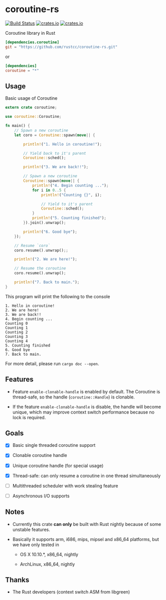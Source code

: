 # coroutine-rs

[![Build Status](https://img.shields.io/travis/rustcc/coroutine-rs.svg)](https://travis-ci.org/rustcc/coroutine-rs) [![crates.io](https://img.shields.io/crates/v/coroutine.svg)](https://crates.io/crates/coroutine) [![crates.io](https://img.shields.io/crates/l/coroutine.svg)](https://crates.io/crates/coroutine)

Coroutine library in Rust

```toml
[dependencies.coroutine]
git = "https://github.com/rustcc/coroutine-rs.git"
```

or

```toml
[dependencies]
coroutine = "*"
```

## Usage

Basic usage of Coroutine

```rust
extern crate coroutine;

use coroutine::Coroutine;

fn main() {
    // Spawn a new coroutine
    let coro = Coroutine::spawn(move|| {

        println!("1. Hello in coroutine!");

        // Yield back to it's parent
        Coroutine::sched();

        println!("3. We are back!!");

        // Spawn a new coroutine
        Coroutine::spawn(move|| {
            println!("4. Begin counting ...");
            for i in 0..5 {
                println!("Counting {}", i);

                // Yield to it's parent
                Coroutine::sched();
            }
            println!("5. Counting finished");
        }).join().unwrap();

        println!("6. Good bye");
    });

    // Resume `coro`
    coro.resume().unwrap();;

    println!("2. We are here!");

    // Resume the coroutine
    coro.resume().unwrap();

    println!("7. Back to main.");
}
```

This program will print the following to the console

```
1. Hello in coroutine!
2. We are here!
3. We are back!!
4. Begin counting ...
Counting 0
Counting 1
Counting 2
Counting 3
Counting 4
5. Counting finished
6. Good bye
7. Back to main.
```

For more detail, please run `cargo doc --open`.

## Features

- Feature `enable-clonable-handle` is enabled by default. The Coroutine is thread-safe, so the handle (`coroutine::Handle`) is clonable.

- If the feature `enable-clonable-handle` is disable, the handle will become unique, which may improve context switch performance because no lock is required.

## Goals

- [x] Basic single threaded coroutine support

- [x] Clonable coroutine handle

- [x] Unique coroutine handle (for special usage)

- [x] Thread-safe: can only resume a coroutine in one thread simultaneously

- [ ] Multithreaded scheduler with work stealing feature

- [ ] Asynchronous I/O supports

## Notes

* Currently this crate **can only** be built with Rust nightly because of some unstable features.

* Basically it supports arm, i686, mips, mipsel and x86_64 platforms, but we have only tested in

    - OS X 10.10.*, x86_64, nightly

    - ArchLinux, x86_64, nightly

## Thanks

- The Rust developers (context switch ASM from libgreen)
